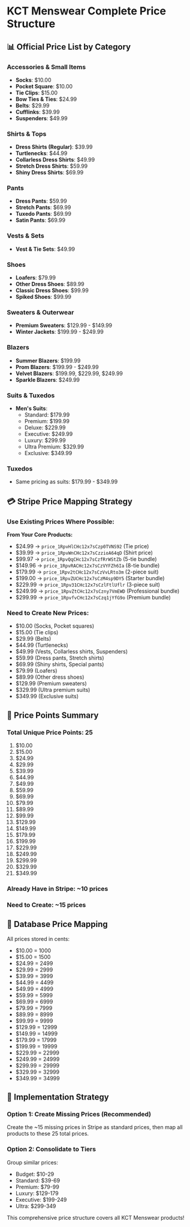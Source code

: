 # KCT Menswear Complete Price Structure

## 📊 Official Price List by Category

### Accessories & Small Items
- **Socks**: $10.00
- **Pocket Square**: $10.00
- **Tie Clips**: $15.00
- **Bow Ties & Ties**: $24.99
- **Belts**: $29.99
- **Cufflinks**: $39.99
- **Suspenders**: $49.99

### Shirts & Tops
- **Dress Shirts (Regular)**: $39.99
- **Turtlenecks**: $44.99
- **Collarless Dress Shirts**: $49.99
- **Stretch Dress Shirts**: $59.99
- **Shiny Dress Shirts**: $69.99

### Pants
- **Dress Pants**: $59.99
- **Stretch Pants**: $69.99
- **Tuxedo Pants**: $69.99
- **Satin Pants**: $69.99

### Vests & Sets
- **Vest & Tie Sets**: $49.99

### Shoes
- **Loafers**: $79.99
- **Other Dress Shoes**: $89.99
- **Classic Dress Shoes**: $99.99
- **Spiked Shoes**: $99.99

### Sweaters & Outerwear
- **Premium Sweaters**: $129.99 - $149.99
- **Winter Jackets**: $199.99 - $249.99

### Blazers
- **Summer Blazers**: $199.99
- **Prom Blazers**: $199.99 - $249.99
- **Velvet Blazers**: $199.99, $229.99, $249.99
- **Sparkle Blazers**: $249.99

### Suits & Tuxedos
- **Men's Suits**: 
  - Standard: $179.99
  - Premium: $199.99
  - Deluxe: $229.99
  - Executive: $249.99
  - Luxury: $299.99
  - Ultra Premium: $329.99
  - Exclusive: $349.99

### Tuxedos
- Same pricing as suits: $179.99 - $349.99

## 💳 Stripe Price Mapping Strategy

### Use Existing Prices Where Possible:

**From Your Core Products:**
- $24.99 → `price_1RpvHlCHc12x7sCzp0TVNS92` (Tie price)
- $39.99 → `price_1RpvWnCHc12x7sCzzioA64qD` (Shirt price) 
- $99.97 → `price_1RpvQqCHc12x7sCzfRrWStZb` (5-tie bundle)
- $149.96 → `price_1RpvRACHc12x7sCzVYFZh6Ia` (8-tie bundle)
- $179.99 → `price_1Rpv2tCHc12x7sCzVvLRto3m` (2-piece suit)
- $199.00 → `price_1RpvZUCHc12x7sCzM4sp9DY5` (Starter bundle)
- $229.99 → `price_1Rpv31CHc12x7sCzlFtlUflr` (3-piece suit)
- $249.99 → `price_1RpvZtCHc12x7sCzny7VmEWD` (Professional bundle)
- $299.99 → `price_1RpvfvCHc12x7sCzq1jYfG9o` (Premium bundle)

### Need to Create New Prices:
- $10.00 (Socks, Pocket squares)
- $15.00 (Tie clips)
- $29.99 (Belts)
- $44.99 (Turtlenecks)
- $49.99 (Vests, Collarless shirts, Suspenders)
- $59.99 (Dress pants, Stretch shirts)
- $69.99 (Shiny shirts, Special pants)
- $79.99 (Loafers)
- $89.99 (Other dress shoes)
- $129.99 (Premium sweaters)
- $329.99 (Ultra premium suits)
- $349.99 (Exclusive suits)

## 🔢 Price Points Summary

### Total Unique Price Points: 25
1. $10.00
2. $15.00
3. $24.99
4. $29.99
5. $39.99
6. $44.99
7. $49.99
8. $59.99
9. $69.99
10. $79.99
11. $89.99
12. $99.99
13. $129.99
14. $149.99
15. $179.99
16. $199.99
17. $229.99
18. $249.99
19. $299.99
20. $329.99
21. $349.99

### Already Have in Stripe: ~10 prices
### Need to Create: ~15 prices

## 📝 Database Price Mapping

All prices stored in cents:
- $10.00 = 1000
- $15.00 = 1500
- $24.99 = 2499
- $29.99 = 2999
- $39.99 = 3999
- $44.99 = 4499
- $49.99 = 4999
- $59.99 = 5999
- $69.99 = 6999
- $79.99 = 7999
- $89.99 = 8999
- $99.99 = 9999
- $129.99 = 12999
- $149.99 = 14999
- $179.99 = 17999
- $199.99 = 19999
- $229.99 = 22999
- $249.99 = 24999
- $299.99 = 29999
- $329.99 = 32999
- $349.99 = 34999

## 🎯 Implementation Strategy

### Option 1: Create Missing Prices (Recommended)
Create the ~15 missing prices in Stripe as standard prices, then map all products to these 25 total prices.

### Option 2: Consolidate to Tiers
Group similar prices:
- Budget: $10-29
- Standard: $39-69
- Premium: $79-99
- Luxury: $129-179
- Executive: $199-249
- Ultra: $299-349

This comprehensive price structure covers all KCT Menswear products!